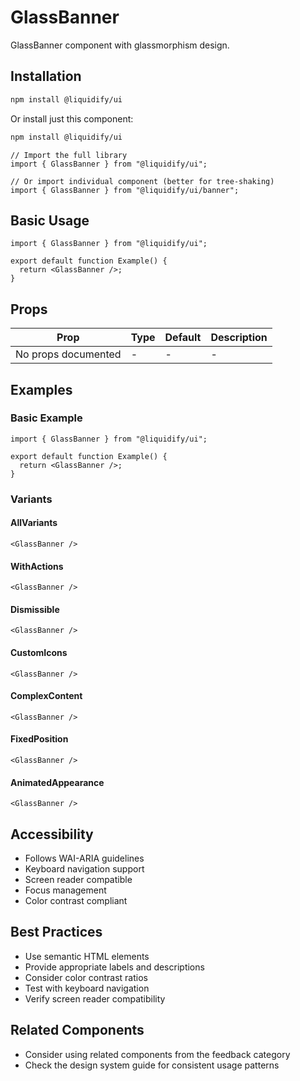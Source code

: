 # GlassBanner

GlassBanner component with glassmorphism design.

## Installation

```bash
npm install @liquidify/ui
```

Or install just this component:

```bash
npm install @liquidify/ui
```

```tsx
// Import the full library
import { GlassBanner } from "@liquidify/ui";

// Or import individual component (better for tree-shaking)
import { GlassBanner } from "@liquidify/ui/banner";
```

## Basic Usage

```tsx
import { GlassBanner } from "@liquidify/ui";

export default function Example() {
  return <GlassBanner />;
}
```

## Props

| Prop                | Type | Default | Description |
| ------------------- | ---- | ------- | ----------- |
| No props documented | -    | -       | -           |

## Examples

### Basic Example

```tsx
import { GlassBanner } from "@liquidify/ui";

export default function Example() {
  return <GlassBanner />;
}
```

### Variants

#### AllVariants

```tsx
<GlassBanner />
```

#### WithActions

```tsx
<GlassBanner />
```

#### Dismissible

```tsx
<GlassBanner />
```

#### CustomIcons

```tsx
<GlassBanner />
```

#### ComplexContent

```tsx
<GlassBanner />
```

#### FixedPosition

```tsx
<GlassBanner />
```

#### AnimatedAppearance

```tsx
<GlassBanner />
```

## Accessibility

- Follows WAI-ARIA guidelines
- Keyboard navigation support
- Screen reader compatible
- Focus management
- Color contrast compliant

## Best Practices

- Use semantic HTML elements
- Provide appropriate labels and descriptions
- Consider color contrast ratios
- Test with keyboard navigation
- Verify screen reader compatibility

## Related Components

- Consider using related components from the feedback category
- Check the design system guide for consistent usage patterns
